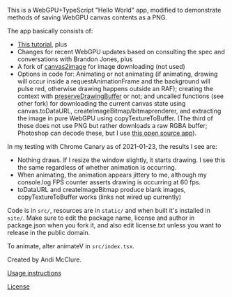 This is a WebGPU+TypeScript "Hello World" app, modified to demonstrate methods of saving WebGPU canvas contents as a PNG.

The app basically consists of:
- [This tutorial](https://alain.xyz/blog/raw-webgpu), plus
- Changes for recent WebGPU updates based on consulting the spec and conversations with Brandon Jones, plus
- A fork of [canvas2image](https://www.npmjs.com/package/canvas2image) for image downloading (not used)
- Options in code for: Animating or not animating (if animating, drawing will occur inside a requestAnimationFrame and the background will pulse red, otherwise drawing happens outside an RAF); creating the context with [preserveDrawingBuffer](https://www.khronos.org/registry/webgl/specs/latest/1.0/#5.2.1) or not; and uncalled functions (see other fork) for downloading the current canvas state using canvas.toDataURL, createImageBitmap/bitmaprenderer, and extracting the image in pure WebGPU using copyTextureToBuffer. (The third of these does not use PNG but rather downloads a raw RGBA buffer; Photoshop can decode these, but I use [this open source app](https://github.com/sveinbjornt/PixlView)).

In my testing with Chrome Canary as of 2021-01-23, the results I see are:
- Nothing draws. If I resize the window slightly, it starts drawing. I see this the same regardless of whether animation is occurring.
- When animating, the animation appears jittery to me, although my console.log FPS counter asserts drawing is occurring at 60 fps.
- toDataURL and createImageBitmap produce blank images, copyTextureToBuffer works (links not wired up currently)

Code is in `src/`, resources are in `static/` and when built it's installed in `site/`. Make sure to edit the package name, license and author in package.json when you fork it, and also edit license.txt unless you want to release in the public domain.

To animate, alter animateV in `src/index.tsx`.

Created by Andi McClure.

[Usage instructions](run.txt)

[License](LICENSE.txt)
